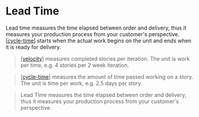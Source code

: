 # Lead Time

Lead time measures the time elapsed between order and delivery, thus it measures your production process from your customer's perspective. [[cycle-time]] starts when the actual work begins on the unit and ends when it is ready for delivery.

> [[velocity]] measures completed stories per iteration. The unit is work per time, e.g. 4 stories per 2 week iteration.

> [[cycle-time]] measures the amount of time passed working on a story. The unit is time per work, e.g. 2.5 days per story.

> Lead Time measures the time elapsed between order and delivery, thus it measures your production process from your customer's perspective.

[//begin]: # "Autogenerated link references for markdown compatibility"
[cycle-time]: cycle-time "Cycle Time"
[velocity]: velocity "Velocity (Software Development)"
[//end]: # "Autogenerated link references"
